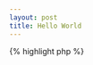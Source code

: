 ```yaml
---
layout: post
title: Hello World
---
```


{% highlight php %}

<?php
     
print "Hello World!";

{% endhighlight %}
